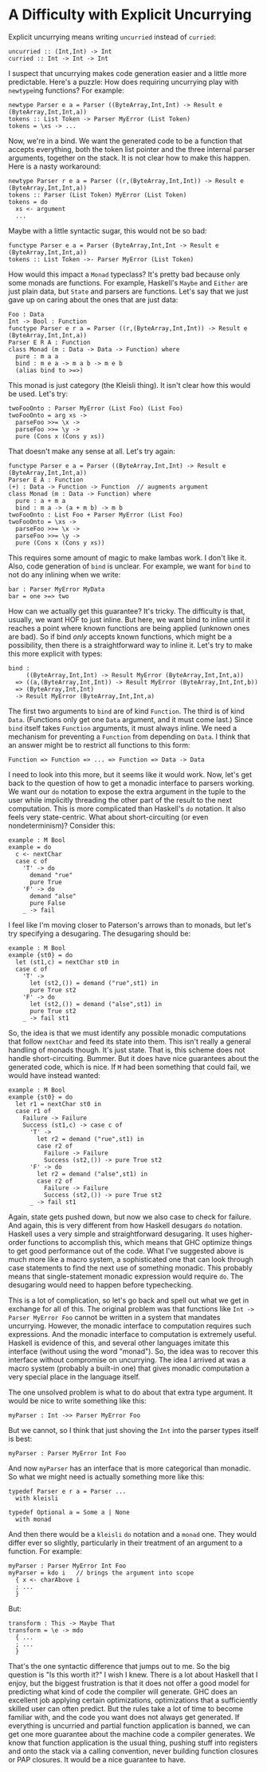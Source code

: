# A Difficulty with Explicit Uncurrying

Explicit uncurrying means writing `uncurried` instead of `curried`:

    uncurried :: (Int,Int) -> Int
    curried :: Int -> Int -> Int

I suspect that uncurrying makes code generation easier and a little
more predictable. Here's a puzzle: How does requiring uncurrying play
with `newtype`ing functions? For example:

    newtype Parser e a = Parser ((ByteArray,Int,Int) -> Result e (ByteArray,Int,Int,a))
    tokens :: List Token -> Parser MyError (List Token)
    tokens = \xs -> ...

Now, we're in a bind. We want the generated code to be a function that
accepts everything, both the token list pointer and the three internal
parser arguments, together on the stack. It is not clear how to make
this happen. Here is a nasty workaround:

    newtype Parser r e a = Parser ((r,(ByteArray,Int,Int)) -> Result e (ByteArray,Int,Int,a))
    tokens :: Parser (List Token) MyError (List Token)
    tokens = do
      xs <- argument
      ...

Maybe with a little syntactic sugar, this would not be so bad: 

    functype Parser e a = Parser (ByteArray,Int,Int -> Result e (ByteArray,Int,Int,a))
    tokens :: List Token ->- Parser MyError (List Token)

How would this impact a `Monad` typeclass? It's pretty bad because
only some monads are functions. For example, Haskell's `Maybe` and
`Either` are just plain data, but `State` and parsers are functions.
Let's say that we just gave up on caring about the ones that are
just data:

    Foo : Data
    Int -> Bool : Function
    functype Parser e r a = Parser ((r,(ByteArray,Int,Int)) -> Result e (ByteArray,Int,Int,a))
    Parser E R A : Function
    class Monad (m : Data -> Data -> Function) where
      pure : m a a
      bind : m e a -> m a b -> m e b
      (alias bind to >=>)

This monad is just category (the Kleisli thing). It isn't clear how this
would be used. Let's try:

    twoFooOnto : Parser MyError (List Foo) (List Foo)
    twoFooOnto = arg xs ->
      parseFoo >>= \x ->
      parseFoo >>= \y ->
      pure (Cons x (Cons y xs))

That doesn't make any sense at all. Let's try again:
    
    functype Parser e a = Parser ((ByteArray,Int,Int) -> Result e (ByteArray,Int,Int,a))
    Parser E A : Function
    (+) : Data -> Function -> Function  // augments argument
    class Monad (m : Data -> Function) where
      pure : a + m a
      bind : m a -> (a + m b) -> m b
    twoFooOnto : List Foo + Parser MyError (List Foo)
    twoFooOnto = \xs ->
      parseFoo >>= \x ->
      parseFoo >>= \y ->
      pure (Cons x (Cons y xs))

This requires some amount of magic to make lambas work. I don't like it. Also,
code generation of `bind` is unclear. For example, we want for `bind` to not
do any inlining when we write:

    bar : Parser MyError MyData
    bar = one >=> two

How can we actually get this guarantee? It's tricky. The difficulty is that,
usually, we want HOF to just inline. But here, we want bind to inline until
it reaches a point where known functions are being applied (unknown ones
are bad). So if bind *only* accepts known functions, which might be a
possibility, then there is a straightforward way to inline it. Let's try
to make this more explicit with types:

    bind :
         ((ByteArray,Int,Int) -> Result MyError (ByteArray,Int,Int,a))
      => ((a,(ByteArray,Int,Int)) -> Result MyError (ByteArray,Int,Int,b))
      => (ByteArray,Int,Int)
      -> Result MyError (ByteArray,Int,Int,a)

The first two arguments to `bind` are of kind `Function`. The third is of
kind `Data`. (Functions only get one `Data` argument, and it must come last.)
Since `bind` itself takes `Function` arguments, it must always inline.
We need a mechanism for preventing a `Function` from depending on `Data`.
I think that an answer might be to restrict all functions to this form:

    Function => Function => ... => Function => Data -> Data

I need to look into this more, but it seems like it would work. Now, let's
get back to the question of how to get a monadic interface to parsers
working. We want our `do` notation to expose the extra argument in the
tuple to the user while implicitly threading the other part of the result
to the next computation. This is more complicated than Haskell's `do`
notation. It also feels very state-centric. What about short-circuiting
(or even nondeterminism)? Consider this:

    example : M Bool
    example = do
      c <- nextChar
      case c of
        'T' -> do
          demand "rue"
          pure True
        'F' -> do
          demand "alse"
          pure False
        _ -> fail

I feel like I'm moving closer to Paterson's arrows than to monads, but
let's try specifying a desugaring. The desugaring should be:

    example : M Bool
    example {st0} = do
      let (st1,c) = nextChar st0 in
      case c of
        'T' ->
          let (st2,()) = demand ("rue",st1) in
          pure True st2
        'F' -> do
          let (st2,()) = demand ("alse",st1) in
          pure True st2
        _ -> fail st1

So, the idea is that we must identify any possible monadic computations
that follow `nextChar` and feed its state into them. This isn't really
a general handling of monads though. It's just state. That is,
this scheme does not handle short-circuiting. Bummer. But it does have
nice guarantees about the generated code, which is nice. If `M` had
been something that could fail, we would have instead wanted:

    example : M Bool
    example {st0} = do
      let r1 = nextChar st0 in
      case r1 of
        Failure -> Failure
        Success (st1,c) -> case c of
          'T' ->
            let r2 = demand ("rue",st1) in
            case r2 of
              Failure -> Failure
              Success (st2,()) -> pure True st2
          'F' -> do
            let r2 = demand ("alse",st1) in
            case r2 of
              Failure -> Failure
              Success (st2,()) -> pure True st2
          _ -> fail st1

Again, state gets pushed down, but now we also case to check for failure.
And again, this is very different from how Haskell desugars `do` notation.
Haskell uses a very simple and straightforward desugaring. It uses
higher-order functions to accomplish this, which means that GHC optimize
things to get good performance out of the code. What I've suggested
above is much more like a macro system, a sophisticated one that can
look through case statements to find the next use of something monadic.
This probably means that single-statement monadic expression would
require `do`. The desugaring would need to happen before typechecking.

This is a lot of complication, so let's go back and spell out what we get
in exchange for all of this. The original problem was that functions like
`Int -> Parser MyError Foo` cannot be written in a system that mandates
uncurrying. However, the monadic interface to computation requires such
expressions. And the monadic interface to computation is extremely useful.
Haskell is evidence of this, and several other languages imitate this
interface (without using the word "monad"). So, the idea was to recover
this interface without compromise on uncurrying. The idea I arrived at
was a macro system (probably a built-in one) that gives monadic computation
a very special place in the language itself.

The one unsolved problem is what to do about that extra type argument.
It would be nice to write something like this:

    myParser : Int ->> Parser MyError Foo

But we cannot, so I think that just shoving the `Int` into the parser
types itself is best:

    myParser : Parser MyError Int Foo

And now `myParser` has an interface that is more categorical than
monadic. So what we might need is actually something more like this:

    typedef Parser e r a = Parser ...
      with kleisli

    typedef Optional a = Some a | None
      with monad

And then there would be a `kleisli` `do` notation and a `monad` one. They
would differ ever so slightly, particularly in their treatment of an
argument to a function. For example:

    myParser : Parser MyError Int Foo
    myParser = kdo i   // brings the argument into scope
      { x <- charAbove i
      ; ...
      }

But:

    transform : This -> Maybe That
    transform = \e -> mdo
      { ...
      ; ...
      }

That's the one syntactic difference that jumps out to me. So the big question
is "Is this worth it?" I wish I knew. There is a lot about Haskell that I
enjoy, but the biggest frustration is that it does not offer a good model
for predicting what kind of code the compiler will generate. GHC does an
excellent job applying certain optimizations, optimizations that a sufficiently
skilled user can often predict. But the rules take a lot of time to become
familiar with, and the code you want does not always get generated. If
everything is uncurried and partial function application is banned, we can
get one more guarantee about the machine code a compiler generates. We
know that function application is the usual thing, pushing stuff into
registers and onto the stack via a calling convention, never building
function closures or PAP closures. It would be a nice guarantee to have.
